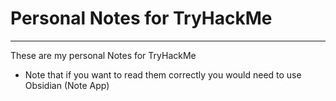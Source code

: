 # Personal Notes for TryHackMe

---

These are my personal Notes for TryHackMe

- Note that if you want to read them correctly you would need to use Obsidian (Note App)

